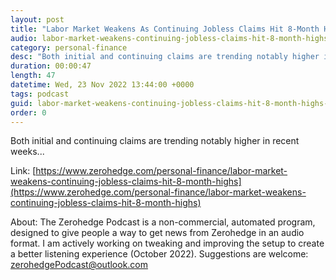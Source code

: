 ```yaml
---
layout: post
title: "Labor Market Weakens As Continuing Jobless Claims Hit 8-Month Highs"
audio: labor-market-weakens-continuing-jobless-claims-hit-8-month-highs-0
category: personal-finance
desc: "Both initial and continuing claims are trending notably higher in recent weeks..."
duration: 00:00:47
length: 47
datetime: Wed, 23 Nov 2022 13:44:00 +0000
tags: podcast
guid: labor-market-weakens-continuing-jobless-claims-hit-8-month-highs-0
order: 0
---
```

Both initial and continuing claims are trending notably higher in recent weeks...

Link: [https://www.zerohedge.com/personal-finance/labor-market-weakens-continuing-jobless-claims-hit-8-month-highs](https://www.zerohedge.com/personal-finance/labor-market-weakens-continuing-jobless-claims-hit-8-month-highs)

About: The Zerohedge Podcast is a non-commercial, automated program, designed to give people a way to get news from Zerohedge in an audio format.  I am actively working on tweaking and improving the setup to create a better listening experience (October 2022).  Suggestions are welcome: [zerohedgePodcast@outlook.com](mailto:zerohedgePodcast@outlook.com)